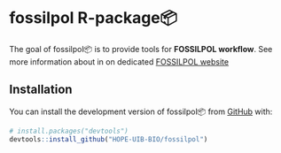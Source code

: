 
<!-- README.md is generated from README.Rmd. Please edit that file -->

# fossilpol R-package:package:

<!-- badges: start -->
<!-- badges: end -->

The goal of fossilpol:package: is to provide tools for **FOSSILPOL
workflow**. See more information about in on dedicated [FOSSILPOL
website](https://www.nicepng.com/png/detail/137-1379308_website-work-in-progress.png)

## Installation

You can install the development version of fossilpol:package: from
[GitHub](https://github.com/) with:

``` r
# install.packages("devtools")
devtools::install_github("HOPE-UIB-BIO/fossilpol")
```
